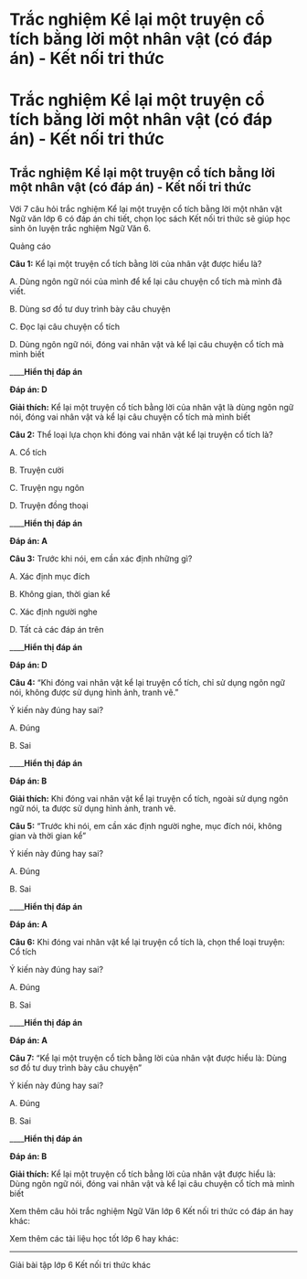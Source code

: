 # Trắc nghiệm Kể lại một truyện cổ tích bằng lời một nhân vật (có đáp án) - Kết nối tri thức

# Trắc nghiệm Kể lại một truyện cổ tích bằng lời một nhân vật (có đáp án) - Kết nối tri thức

## Trắc nghiệm Kể lại một truyện cổ tích bằng lời một nhân vật (có đáp án) - Kết nối tri thức

Với 7 câu hỏi trắc nghiệm Kể lại một truyện cổ tích bằng lời một nhân vật Ngữ văn lớp 6 có đáp án chi tiết, chọn lọc sách Kết nối tri thức sẽ giúp học sinh ôn luyện trắc nghiệm Ngữ Văn 6.

Quảng cáo

**Câu 1:** Kể lại một truyện cổ tích bằng lời của nhân vật được hiểu là?

A. Dùng ngôn ngữ nói của mình để kể lại câu chuyện cổ tích mà mình đã viết.

B. Dùng sơ đồ tư duy trình bày câu chuyện

C. Đọc lại câu chuyện cổ tích

D. Dùng ngôn ngữ nói, đóng vai nhân vật và kể lại câu chuyện cổ tích mà mình biết

____**Hiển thị đáp án**

**Đáp án: D**

**Giải thích:** Kể lại một truyện cổ tích bằng lời của nhân vật là dùng ngôn ngữ nói, đóng vai nhân vật và kể lại câu chuyện cổ tích mà mình biết

**Câu 2:** Thể loại lựa chọn khi đóng vai nhân vật kể lại truyện cổ tích là?

A. Cổ tích

B. Truyện cười

C. Truyện ngụ ngôn

D. Truyện đồng thoại

____**Hiển thị đáp án**

**Đáp án: A**

**Câu 3:** Trước khi nói, em cần xác định những gì?

A. Xác định mục đích

B. Không gian, thời gian kể

C. Xác định người nghe

D. Tất cả các đáp án trên

____**Hiển thị đáp án**

**Đáp án: D**

**Câu 4:** “Khi đóng vai nhân vật kể lại truyện cổ tích, chỉ sử dụng ngôn ngữ nói, không được sử dụng hình ảnh, tranh vẽ.”

Ý kiến này đúng hay sai?

A. Đúng

B. Sai

____**Hiển thị đáp án**

**Đáp án: B**

**Giải thích:** Khi đóng vai nhân vật kể lại truyện cổ tích, ngoài sử dụng ngôn ngữ nói, ta được sử dụng hình ảnh, tranh vẽ.

**Câu 5:** “Trước khi nói, em cần xác định người nghe, mục đích nói, không gian và thời gian kể”

Ý kiến này đúng hay sai?

A. Đúng

B. Sai

____**Hiển thị đáp án**

**Đáp án: A**

**Câu 6:** Khi đóng vai nhân vật kể lại truyện cổ tích là, chọn thể loại truyện: Cổ tích

Ý kiến này đúng hay sai?

A. Đúng

B. Sai

____**Hiển thị đáp án**

**Đáp án: A**

**Câu 7:** “Kể lại một truyện cổ tích bằng lời của nhân vật được hiểu là: Dùng sơ đồ tư duy trình bày câu chuyện”

Ý kiến này đúng hay sai?

A. Đúng

B. Sai

____**Hiển thị đáp án**

**Đáp án: B**

**Giải thích:** Kể lại một truyện cổ tích bằng lời của nhân vật được hiểu là: Dùng ngôn ngữ nói, đóng vai nhân vật và kể lại câu chuyện cổ tích mà mình biết

Xem thêm câu hỏi trắc nghiệm Ngữ Văn lớp 6 Kết nối tri thức có đáp án hay khác:

Xem thêm các tài liệu học tốt lớp 6 hay khác:

* * *

Giải bài tập lớp 6 Kết nối tri thức khác
